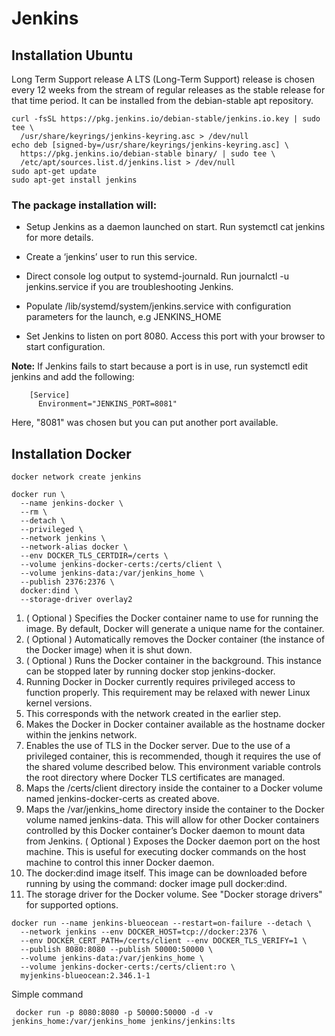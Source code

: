 # Jenkins

## Installation Ubuntu

Long Term Support release A LTS (Long-Term Support) release is chosen every 12 weeks from the stream of regular releases as the stable release for that time period. It can be installed from the debian-stable apt repository.
```
curl -fsSL https://pkg.jenkins.io/debian-stable/jenkins.io.key | sudo tee \
  /usr/share/keyrings/jenkins-keyring.asc > /dev/null
echo deb [signed-by=/usr/share/keyrings/jenkins-keyring.asc] \
  https://pkg.jenkins.io/debian-stable binary/ | sudo tee \
  /etc/apt/sources.list.d/jenkins.list > /dev/null
sudo apt-get update
sudo apt-get install jenkins
```

### The package installation will:

- Setup Jenkins as a daemon launched on start. Run systemctl cat jenkins for more details.

- Create a ‘jenkins’ user to run this service.

- Direct console log output to systemd-journald. Run journalctl -u jenkins.service if you are troubleshooting Jenkins.

- Populate /lib/systemd/system/jenkins.service with configuration parameters for the launch, e.g JENKINS_HOME

- Set Jenkins to listen on port 8080. Access this port with your browser to start configuration.

**Note:** If Jenkins fails to start because a port is in use, run systemctl edit jenkins and add the following:
```
    [Service]
      Environment="JENKINS_PORT=8081"
```
Here, "8081" was chosen but you can put another port available.
## Installation Docker
```
docker network create jenkins

docker run \
  --name jenkins-docker \
  --rm \
  --detach \
  --privileged \
  --network jenkins \
  --network-alias docker \
  --env DOCKER_TLS_CERTDIR=/certs \
  --volume jenkins-docker-certs:/certs/client \
  --volume jenkins-data:/var/jenkins_home \
  --publish 2376:2376 \
  docker:dind \
  --storage-driver overlay2
```
1. ( Optional ) Specifies the Docker container name to use for running the image. By default, Docker will generate a unique name for the container.
2. ( Optional ) Automatically removes the Docker container (the instance of the Docker image) when it is shut down.
3. ( Optional ) Runs the Docker container in the background. This instance can be stopped later by running docker stop jenkins-docker.
4. Running Docker in Docker currently requires privileged access to function properly. This requirement may be relaxed with newer Linux kernel versions.
5. This corresponds with the network created in the earlier step.
6. Makes the Docker in Docker container available as the hostname docker within the jenkins network.
7. Enables the use of TLS in the Docker server. Due to the use of a privileged container, this is recommended, though it requires the use of the shared volume described below. This environment variable controls the root directory where Docker TLS certificates are managed.
8. Maps the /certs/client directory inside the container to a Docker volume named jenkins-docker-certs as created above.
9. Maps the /var/jenkins_home directory inside the container to the Docker volume named jenkins-data. This will allow for other Docker containers controlled by this Docker container’s Docker daemon to mount data from Jenkins.
( Optional ) Exposes the Docker daemon port on the host machine. This is useful for executing docker commands on the host machine to control this inner Docker daemon.
10. The docker:dind image itself. This image can be downloaded before running by using the command: docker image pull docker:dind.
11. The storage driver for the Docker volume. See "Docker storage drivers" for supported options.

```
docker run --name jenkins-blueocean --restart=on-failure --detach \
  --network jenkins --env DOCKER_HOST=tcp://docker:2376 \
  --env DOCKER_CERT_PATH=/certs/client --env DOCKER_TLS_VERIFY=1 \
  --publish 8080:8080 --publish 50000:50000 \
  --volume jenkins-data:/var/jenkins_home \
  --volume jenkins-docker-certs:/certs/client:ro \
  myjenkins-blueocean:2.346.1-1
  ```

Simple command
```
 docker run -p 8080:8080 -p 50000:50000 -d -v jenkins_home:/var/jenkins_home jenkins/jenkins:lts
 ```

